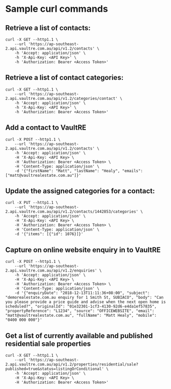 # Sample curl commands

## Retrieve a list of contacts:

```
curl -X GET --http1.1 \
    --url 'https://ap-southeast-2.api.vaultre.com.au/api/v1.2/contacts' \
    -h 'Accept: application/json' \
    -h 'X-Api-Key: <API Key>' \
    -h 'Authorization: Bearer <Access Token>'
```

## Retrieve a list of contact categories:

```
curl -X GET --http1.1 \
    --url 'https://ap-southeast-2.api.vaultre.com.au/api/v1.2/categories/contact' \
    -h 'Accept: application/json' \
    -h 'X-Api-Key: <API Key>' \
    -h 'Authorization: Bearer <Access Token>'
```

## Add a contact to VaultRE

```
curl -X POST --http1.1 \
    --url 'https://ap-southeast-2.api.vaultre.com.au/api/v1.2/contacts' \
    -h 'Accept: application/json' \
    -H 'X-Api-Key: <API Key> \
    -H 'Authorization: Bearer <Access Token> \
    -H 'Content-Type: application/json' \
    -d '{"firstName": "Matt", "lastName": "Healy", "emails": ["matt@vaultrealestate.com.au"]}'
```

## Update the assigned categories for a contact:
```
curl -X PUT --http1.1 \
    --url 'https://ap-southeast-2.api.vaultre.com.au/api/v1.2/contacts/1442853/categories' \
    -h 'Accept: application/json' \
    -H 'X-Api-Key: <API Key> \
    -H 'Authorization: Bearer <Access Token> \
    -H 'Content-Type: application/json' \
    -d '{"items": [{"id": 1076}]}'
```

## Capture on online website enquiry in to VaultRE

```
curl -X POST --http1.1 \
    --url 'https://ap-southeast-2.api.vaultre.com.au/api/v1.2/enquiries' \
    -h 'Accept: application/json' \
    -H 'X-Api-Key: <API Key> \
    -H 'Authorization: Bearer <Access Token> \
    -H 'Content-Type: application/json' \
    -d '{"enquiryDate": "2018-12-13T11:11:36+08:00", "subject": "demorealestate.com.au enquiry for 1 Smith St, SUBIACO", "body": "Can you please provide a price guide and advise when the next open home is scheduled?", "originalId": "01e32301-1cf3-4130-92d6-e4da1ef57835", "propertyReference": "L1234", "source": "OFFICEWEBSITE", "email": "matt@vaultrealestate.com.au", "fullName": "Matt Healy", "mobile": "0400 000 000"}'
```

## Get a list of currently available and published residential sale properties

```
curl -X GET --http1.1 \
    --url 'https://ap-southeast-2.api.vaultre.com.au/api/v1.2/properties/residential/sale?published=true&status=listingOrConditional' \
    -h 'Accept: application/json' \
    -H 'X-Api-Key: <API Key> \
    -H 'Authorization: Bearer <Access Token>'
```

